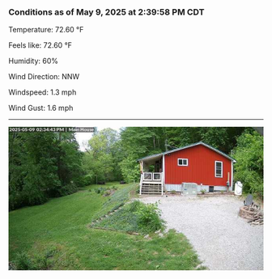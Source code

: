 ### Conditions as of May 9, 2025 at 2:39:58 PM CDT 

Temperature: 72.60 &deg;F

Feels like: 72.60 &deg;F

Humidity: 60%

Wind Direction: NNW

Windspeed: 1.3 mph

Wind Gust: 1.6 mph

---

<img src="./images/latest.jpeg"/>


